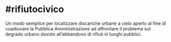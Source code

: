# #rifiutocivico
Un modo semplice per localizzare discariche urbane a cielo aperto al fine di coadiuvare la Pubblica Amministrazione ad affrontare il problema sul degrado urbano dovuto all’abbandono di rifiuti in luoghi pubblici.
